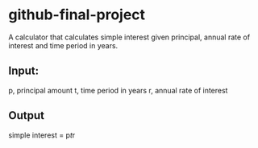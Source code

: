 #  github-final-project
A calculator that calculates simple interest given principal, annual rate of interest and time period in years.
##  Input:
   p, principal amount
   t, time period in years
   r, annual rate of interest
##  Output
   simple interest = p*t*r
